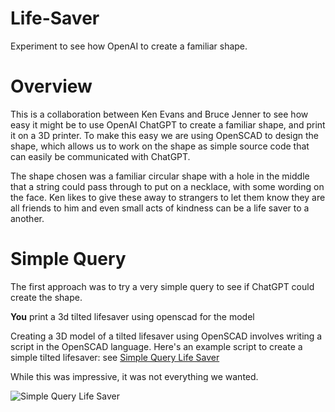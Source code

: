 # Life-Saver
Experiment to see how OpenAI to create a familiar shape.

# Overview
This is a collaboration between Ken Evans and Bruce Jenner to see how easy it might be to use OpenAI ChatGPT to create a familiar shape, and print it on a 3D printer. To make this easy we are using OpenSCAD to design the shape, which allows us to work on the shape as simple source code that can easily be communicated with ChatGPT.

The shape chosen was a familiar circular shape with a hole in the middle that a string could pass through to put on a necklace, with some wording on the face. Ken likes to give these away to strangers to let them know they are all friends to him and even small acts of kindness can be a life saver to a another. 

# Simple Query
The first approach was to try a very simple query to see if ChatGPT could create the shape. 

**You**
print a 3d tilted lifesaver using openscad for the model

Creating a 3D model of a tilted lifesaver using OpenSCAD involves writing a script in the OpenSCAD language. Here's an example script to create a simple tilted lifesaver: see [Simple Query Life Saver](Simple-Query-Life-Saver.scad)

While this was impressive, it was not everything we wanted.

![Simple Query Life Saver](Simple-Queryr-Life-Saver.png)
